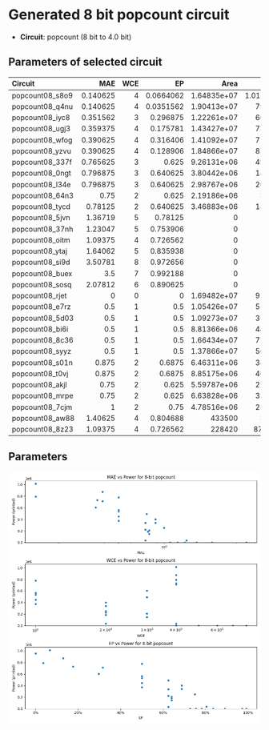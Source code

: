
# Generated 8 bit popcount circuit
- __Circuit__: popcount (8 bit to 4.0 bit)

## Parameters of selected circuit
| Circuit         |      MAE |   WCE |        EP |             Area |          Power |            Delay | Download                                                               |
|:----------------|---------:|------:|----------:|-----------------:|---------------:|-----------------:|:-----------------------------------------------------------------------|
| popcount08_s8o9 | 0.140625 |     4 | 0.0664062 |      1.64835e+07 |      1.014e+06 |      2.94801e+07 | [v](popcount08_s8o9.v) [c](popcount08_s8o9.c) [py](popcount08_s8o9.py) |
| popcount08_q4nu | 0.140625 |     4 | 0.0351562 |      1.90413e+07 | 790590         |      2.72274e+07 | [v](popcount08_q4nu.v) [c](popcount08_q4nu.c) [py](popcount08_q4nu.py) |
| popcount08_iyc8 | 0.351562 |     3 | 0.296875  |      1.22261e+07 | 603180         |      2.61419e+07 | [v](popcount08_iyc8.v) [c](popcount08_iyc8.c) [py](popcount08_iyc8.py) |
| popcount08_ugj3 | 0.359375 |     4 | 0.175781  |      1.43427e+07 | 731240         |      2.75555e+07 | [v](popcount08_ugj3.v) [c](popcount08_ugj3.c) [py](popcount08_ugj3.py) |
| popcount08_wfog | 0.390625 |     4 | 0.316406  |      1.41092e+07 | 712290         |      2.83294e+07 | [v](popcount08_wfog.v) [c](popcount08_wfog.c) [py](popcount08_wfog.py) |
| popcount08_yzvu | 0.390625 |     4 | 0.128906  |      1.84866e+07 | 873760         |      3.60467e+07 | [v](popcount08_yzvu.v) [c](popcount08_yzvu.c) [py](popcount08_yzvu.py) |
| popcount08_337f | 0.765625 |     3 | 0.625     |      9.26131e+06 | 490570         |      2.66267e+07 | [v](popcount08_337f.v) [c](popcount08_337f.c) [py](popcount08_337f.py) |
| popcount08_0ngt | 0.796875 |     3 | 0.640625  |      3.80442e+06 | 146680         |      7.9216e+06  | [v](popcount08_0ngt.v) [c](popcount08_0ngt.c) [py](popcount08_0ngt.py) |
| popcount08_l34e | 0.796875 |     3 | 0.640625  |      2.98767e+06 | 207260         |      1.07345e+07 | [v](popcount08_l34e.v) [c](popcount08_l34e.c) [py](popcount08_l34e.py) |
| popcount08_64n3 | 0.75     |     2 | 0.625     |      2.19186e+06 |  32858         |      7.7795e+06  | [v](popcount08_64n3.v) [c](popcount08_64n3.c) [py](popcount08_64n3.py) |
| popcount08_tycd | 0.78125  |     2 | 0.640625  |      3.46883e+06 | 187320         |      1.35124e+07 | [v](popcount08_tycd.v) [c](popcount08_tycd.c) [py](popcount08_tycd.py) |
| popcount08_5jvn | 1.36719  |     5 | 0.78125   |      0           |      0         |      0           | [v](popcount08_5jvn.v) [c](popcount08_5jvn.c) [py](popcount08_5jvn.py) |
| popcount08_37nh | 1.23047  |     5 | 0.753906  |      0           |      0         |      0           | [v](popcount08_37nh.v) [c](popcount08_37nh.c) [py](popcount08_37nh.py) |
| popcount08_oitm | 1.09375  |     4 | 0.726562  |      0           |      0         |      0           | [v](popcount08_oitm.v) [c](popcount08_oitm.c) [py](popcount08_oitm.py) |
| popcount08_ytaj | 1.64062  |     5 | 0.835938  |      0           |      0         |      0           | [v](popcount08_ytaj.v) [c](popcount08_ytaj.c) [py](popcount08_ytaj.py) |
| popcount08_si9d | 3.50781  |     8 | 0.972656  |      0           |      0         |      0           | [v](popcount08_si9d.v) [c](popcount08_si9d.c) [py](popcount08_si9d.py) |
| popcount08_buex | 3.5      |     7 | 0.992188  |      0           |      0         |      0           | [v](popcount08_buex.v) [c](popcount08_buex.c) [py](popcount08_buex.py) |
| popcount08_sosq | 2.07812  |     6 | 0.890625  |      0           |      0         |      0           | [v](popcount08_sosq.v) [c](popcount08_sosq.c) [py](popcount08_sosq.py) |
| popcount08_rjet | 0        |     0 | 0         |      1.69482e+07 | 954080         |      3.30165e+07 | [v](popcount08_rjet.v) [c](popcount08_rjet.c) [py](popcount08_rjet.py) |
| popcount08_e7rz | 0.5      |     1 | 0.5       |      1.05426e+07 | 534610         |      1.73335e+07 | [v](popcount08_e7rz.v) [c](popcount08_e7rz.c) [py](popcount08_e7rz.py) |
| popcount08_5d03 | 0.5      |     1 | 0.5       |      1.09273e+07 | 374840         |      3.33301e+07 | [v](popcount08_5d03.v) [c](popcount08_5d03.c) [py](popcount08_5d03.py) |
| popcount08_bi6i | 0.5      |     1 | 0.5       |      8.81366e+06 | 449040         |      1.54175e+07 | [v](popcount08_bi6i.v) [c](popcount08_bi6i.c) [py](popcount08_bi6i.py) |
| popcount08_8c36 | 0.5      |     1 | 0.5       |      1.66434e+07 | 778990         |      3.80827e+07 | [v](popcount08_8c36.v) [c](popcount08_8c36.c) [py](popcount08_8c36.py) |
| popcount08_syyz | 0.5      |     1 | 0.5       |      1.37866e+07 | 563500         |      2.84536e+07 | [v](popcount08_syyz.v) [c](popcount08_syyz.c) [py](popcount08_syyz.py) |
| popcount08_s01n | 0.875    |     2 | 0.6875    |      6.46311e+06 | 340560         |      1.57134e+07 | [v](popcount08_s01n.v) [c](popcount08_s01n.c) [py](popcount08_s01n.py) |
| popcount08_t0vj | 0.875    |     2 | 0.6875    |      8.85175e+06 | 401810         |      1.8032e+07  | [v](popcount08_t0vj.v) [c](popcount08_t0vj.c) [py](popcount08_t0vj.py) |
| popcount08_akjl | 0.75     |     2 | 0.625     |      5.59787e+06 | 223780         |      1.57833e+07 | [v](popcount08_akjl.v) [c](popcount08_akjl.c) [py](popcount08_akjl.py) |
| popcount08_mrpe | 0.75     |     2 | 0.625     |      6.63828e+06 | 337610         |      1.54365e+07 | [v](popcount08_mrpe.v) [c](popcount08_mrpe.c) [py](popcount08_mrpe.py) |
| popcount08_7cjm | 1        |     2 | 0.75      |      4.78516e+06 | 250490         |      9.06239e+06 | [v](popcount08_7cjm.v) [c](popcount08_7cjm.c) [py](popcount08_7cjm.py) |
| popcount08_aw88 | 1.40625  |     4 | 0.804688  | 433500           |  36240         |      3.17226e+06 | [v](popcount08_aw88.v) [c](popcount08_aw88.c) [py](popcount08_aw88.py) |
| popcount08_8z23 | 1.09375  |     4 | 0.726562  | 228420           |    878.448     | 565707           | [v](popcount08_8z23.v) [c](popcount08_8z23.c) [py](popcount08_8z23.py) |

## Parameters 
![Parameters figure](fig.png)